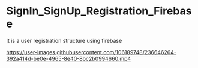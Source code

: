 # SignIn_SignUp_Registration_Firebase
It is a user registration structure using firebase

https://user-images.githubusercontent.com/106189748/236646264-392a414d-be0e-4965-8e40-8bc2b0994660.mp4

